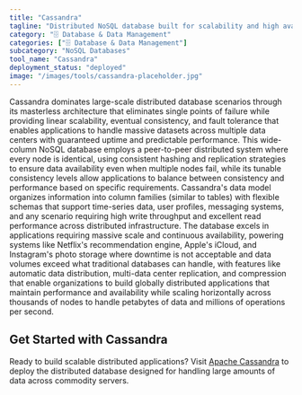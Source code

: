 ```yaml
---
title: "Cassandra"
tagline: "Distributed NoSQL database built for scalability and high availability"
category: "🗄️ Database & Data Management"
categories: ["🗄️ Database & Data Management"]
subcategory: "NoSQL Databases"
tool_name: "Cassandra"
deployment_status: "deployed"
image: "/images/tools/cassandra-placeholder.jpg"
---
```

Cassandra dominates large-scale distributed database scenarios through its masterless architecture that eliminates single points of failure while providing linear scalability, eventual consistency, and fault tolerance that enables applications to handle massive datasets across multiple data centers with guaranteed uptime and predictable performance. This wide-column NoSQL database employs a peer-to-peer distributed system where every node is identical, using consistent hashing and replication strategies to ensure data availability even when multiple nodes fail, while its tunable consistency levels allow applications to balance between consistency and performance based on specific requirements. Cassandra's data model organizes information into column families (similar to tables) with flexible schemas that support time-series data, user profiles, messaging systems, and any scenario requiring high write throughput and excellent read performance across distributed infrastructure. The database excels in applications requiring massive scale and continuous availability, powering systems like Netflix's recommendation engine, Apple's iCloud, and Instagram's photo storage where downtime is not acceptable and data volumes exceed what traditional databases can handle, with features like automatic data distribution, multi-data center replication, and compression that enable organizations to build globally distributed applications that maintain performance and availability while scaling horizontally across thousands of nodes to handle petabytes of data and millions of operations per second.

## Get Started with Cassandra

Ready to build scalable distributed applications? Visit [Apache Cassandra](https://cassandra.apache.org) to deploy the distributed database designed for handling large amounts of data across commodity servers.